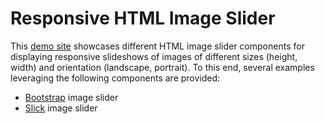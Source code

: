 # Responsive HTML Image Slider
This [demo site](https://fneur.github.io/responsive-image-slider/) showcases
different HTML image slider components for displaying
responsive slideshows of images of different sizes (height, width) and
orientation (landscape, portrait). To this end, several examples leveraging
the following components are provided:
 - [Bootstrap](https://getbootstrap.com/) image slider
 - [Slick](https://kenwheeler.github.io/slick/) image slider

